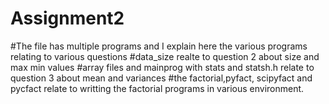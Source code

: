 # Assignment2
 #The file has multiple programs and I explain here the various programs relating to various questions
 #data_size realte to question 2 about size and max min values
 #array files and mainprog with stats and statsh.h relate to question 3 about mean and variances
 #the factorial,pyfact, scipyfact  and pycfact relate to writting the factorial programs in various environment.
